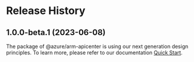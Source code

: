 # Release History
    
## 1.0.0-beta.1 (2023-06-08)

The package of @azure/arm-apicenter is using our next generation design principles. To learn more, please refer to our documentation [Quick Start](https://aka.ms/js-track2-quickstart).
